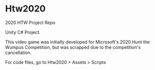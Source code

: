# Htw2020
2020 HTW Project Repo

Unity C# Project. 

This video game was initially developed for Microsoft's 2020 Hunt the Wumpus Competition, but was scrapped due to the competition's cancellation.

For code files, go to Htw2020 > Assets > Scripts
